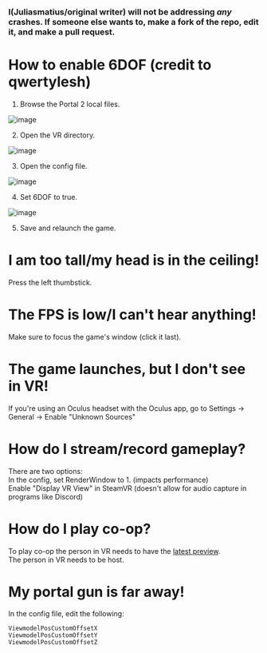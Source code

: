 ### I(Juliasmatius/original writer) will **not** be addressing *any* crashes. If someone else wants to, make a fork of the repo, edit it, and make a pull request.

# How to enable 6DOF (credit to qwertylesh)
1. Browse the Portal 2 local files.

![image](https://github.com/Juliasmatius/portal2vr/assets/80146546/1f514b95-f06b-46cd-90cd-40000c5d9aa4)

2. Open the VR directory.

![image](https://github.com/Juliasmatius/portal2vr/assets/80146546/33bd4618-274f-4a58-ba76-8d445d9e2730)

3. Open the config file.

![image](https://github.com/Juliasmatius/portal2vr/assets/80146546/c2b1ee86-5176-4893-b864-e28ae6474543) 

4. Set 6DOF to true.

![image](https://github.com/Juliasmatius/portal2vr/assets/80146546/d0f473f3-8342-4eb0-9370-a586aad38f0b)

5. Save and relaunch the game.

# I am too tall/my head is in the ceiling!
Press the left thumbstick.

# The FPS is low/I can't hear anything!
Make sure to focus the game's window (click it last).

# The game launches, but I don't see in VR!
If you're using an Oculus headset with the Oculus app, go to Settings -> General -> Enable "Unknown Sources"


# How do I stream/record gameplay?
There are two options: \
In the config, set RenderWindow to 1. (impacts performance) \
Enable "Display VR View" in SteamVR (doesn't allow for audio capture in programs like Discord)

# How do I play co-op?
To play co-op the person in VR needs to have the [latest preview](https://github.com/Gistix/portal2vr/releases).  \
The person in VR needs to be host.

# My portal gun is far away!
In the config file, edit the following:
```
ViewmodelPosCustomOffsetX
ViewmodelPosCustomOffsetY
ViewmodelPosCustomOffsetZ
```

